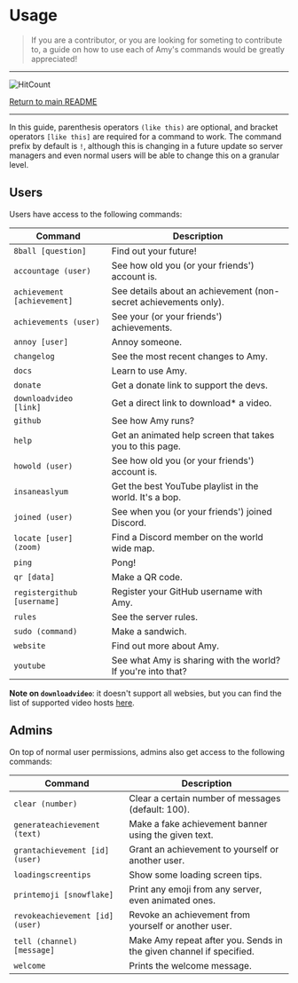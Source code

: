 # Usage

> If you are a contributor, or you are looking for someting to contribute to, a guide on how to use each of Amy's commands would be greatly appreciated!

-----

![HitCount](http://hits.dwyl.com/gideontong/Amy.svg)

[Return to main README](../README.md)

-----

In this guide, parenthesis operators `(like this)` are optional, and bracket operators `[like this]` are required for a command to work. The command prefix by default is `!`, although this is changing in a future update so server managers and even normal users will be able to change this on a granular level.

## Users

Users have access to the following commands:

| Command                     | Description                                                      |
|-----------------------------|------------------------------------------------------------------|
| `8ball [question]`          | Find out your future!                                            |
| `accountage (user)`         | See how old you (or your friends') account is.                   |
| `achievement [achievement]` | See details about an achievement (non-secret achievements only). |
| `achievements (user)`       | See your (or your friends') achievements.                        |
| `annoy [user]`              | Annoy someone.                                                   |
| `changelog`                 | See the most recent changes to Amy.                              |
| `docs`                      | Learn to use Amy.                                                |
| `donate`                    | Get a donate link to support the devs.                           |
| `downloadvideo [link]`      | Get a direct link to download* a video.                          |
| `github`                    | See how Amy runs?                                                |
| `help`                      | Get an animated help screen that takes you to this page.         |
| `howold (user)`             | See how old you (or your friends') account is.                   |
| `insaneaslyum`              | Get the best YouTube playlist in the world. It's a bop.          |
| `joined (user)`             | See when you (or your friends') joined Discord.                  |
| `locate [user] (zoom)`      | Find a Discord member on the world wide map.                     |
| `ping`                      | Pong!                                                            |
| `qr [data]`                 | Make a QR code.                                                  |
| `registergithub [username]` | Register your GitHub username with Amy.                          |
| `rules`                     | See the server rules.                                            |
| `sudo (command)`            | Make a sandwich.                                                 |
| `website`                   | Find out more about Amy.                                         |
| `youtube`                   | See what Amy is sharing with the world? If you're into that?     |

**Note on `downloadvideo`**: it doesn't support all websies, but you can find the list of supported video hosts [here](https://github.com/ytdl-org/youtube-dl/blob/master/docs/supportedsites.md).

## Admins

On top of normal user permissions, admins also get access to the following commands:

| Command                         | Description                                                         |
|---------------------------------|---------------------------------------------------------------------|
| `clear (number)`                | Clear a certain number of messages (default: 100).                  |
| `generateachievement (text)`    | Make a fake achievement banner using the given text.                |
| `grantachievement [id] (user)`  | Grant an achievement to yourself or another user.                   |
| `loadingscreentips`             | Show some loading screen tips.                                      |
| `printemoji [snowflake]`        | Print any emoji from any server, even animated ones.                |
| `revokeachievement [id] (user)` | Revoke an achievement from yourself or another user.                |
| `tell (channel) [message]`      | Make Amy repeat after you. Sends in the given channel if specified. |
| `welcome`                       | Prints the welcome message.                                         |
